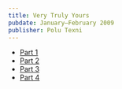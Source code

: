 ```yaml
---
title: Very Truly Yours
pubdate: January–February 2009
publisher: Polu Texni
---
```

* [Part 1](http://www.polutexni.com/?p=320)
* [Part 2](http://www.polutexni.com/?p=325)
* [Part 3](http://www.polutexni.com/?p=331)
* [Part 4](http://www.polutexni.com/?p=337)

